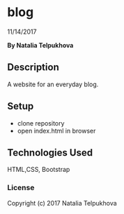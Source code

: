 # blog

11/14/2017

**By Natalia Telpukhova**

## Description

A website for an everyday blog.

## Setup

* clone repository
* open index.html in browser

## Technologies Used

HTML,CSS, Bootstrap

### License

Copyright (c) 2017 Natalia Telpukhova
